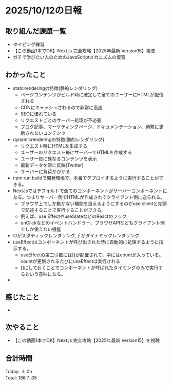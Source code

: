 # 2025/10/12の日報
## 取り組んだ課題一覧
* タイピング練習
* 【この動画1本でOK】Next.js 完全攻略【2025年最新 Version15】視聴
* ガチで学びたい人のためのJavaScriptメカニズムの復習
## わかったこと 
* statcirenderingの特徴(静的レンダリング)
  * ページコンテンツがビルド時に確定して全てのユーザーにHTMLが配信される
  * CDNにキャッシュされるので非常に高速
  * SEOに優れている
  * リクエストごとのサーバー処理が不必要
  * ブログ記事、マーケティングページ、ドキュメンテーション、頻繁に更新されないコンテンツ
* dynamicrenderingの特徴(動的レンダリング)
  * リクエスト時にHTMLを生成する
  * ユーザーのリクエスト毎にサーバーでHTMLを作成する
  * ユーザー毎に異なるコンテンツを表示
  * 最新データを常に反映(Twitter)
  * サーバーに負荷がかかる
* npm run buildで開発環境で、本番でデプロイするように実行することができる。
* NextJsではデフォルトで全てのコンポーネントがサーバーコンポーネントになる。つまりサーバー側でHTMLが作成されてクライアント側に送られる。
  * ブラウザ上でしか動かない機能を扱えるようにするのがuse clientと先頭で記述することで実行することができる。
  * 例えば、use EffectやuseStateなどのReactのフック
  * onClickなどのイベントハンドラー、ブラウザAPIなどもクライアント側でしか使えない機能
* ○がスタティックレンダリング,∮がダイナミックレンダリング
* useEffectはコンポーネントが呼び出された時に自動的に処理するように指示する。
  * useEffectの第二引数には[]が配置されて、中にはcountが入っている。countが更新されるたびにuseEffectは実行される
  * []にしておくことでコンポーネントが呼ばれたタイミングのみで実行するという意味になる。
* 
     
## 感じたこと
* 
## 次やること
* 【この動画1本でOK】Next.js 完全攻略【2025年最新 Version15】を視聴
##  合計時間 
Today: ３.0h<br>
Total: 186７.05
